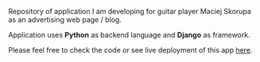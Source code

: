Repository of application I am developing for guitar player Maciej Skorupa as an advertising web page / blog.

Application uses **Python** as backend language and **Django** as framework.

Please feel free to check the code or see live deployment of this app [here](https://mskorupa.pythonanywhere.com/).
